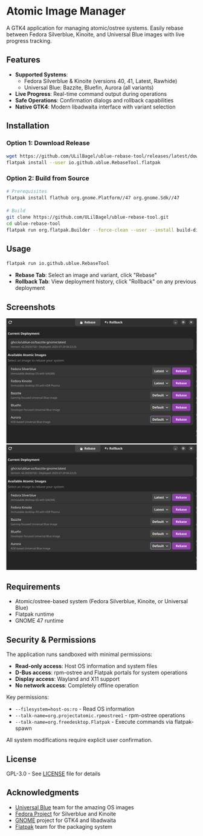 # Atomic Image Manager

A GTK4 application for managing atomic/ostree systems. Easily rebase between Fedora Silverblue, Kinoite, and Universal Blue images with live progress tracking.

## Features

- **Supported Systems**: 
  - Fedora Silverblue & Kinoite (versions 40, 41, Latest, Rawhide)
  - Universal Blue: Bazzite, Bluefin, Aurora (all variants)
- **Live Progress**: Real-time command output during operations
- **Safe Operations**: Confirmation dialogs and rollback capabilities
- **Native GTK4**: Modern libadwaita interface with variant selection

## Installation

### Option 1: Download Release
```bash
wget https://github.com/ULilBagel/ublue-rebase-tool/releases/latest/download/io.github.ublue.RebaseTool.flatpak
flatpak install --user io.github.ublue.RebaseTool.flatpak
```

### Option 2: Build from Source
```bash
# Prerequisites
flatpak install flathub org.gnome.Platform//47 org.gnome.Sdk//47

# Build
git clone https://github.com/ULilBagel/ublue-rebase-tool.git
cd ublue-rebase-tool
flatpak run org.flatpak.Builder --force-clean --user --install build-dir io.github.ublue.RebaseTool.json
```

## Usage

```bash
flatpak run io.github.ublue.RebaseTool
```

- **Rebase Tab**: Select an image and variant, click "Rebase"
- **Rollback Tab**: View deployment history, click "Rollback" on any previous deployment

## Screenshots

![Main Window](main-window.png)
![Progress Dialog](progress-diag.png)

## Requirements

- Atomic/ostree-based system (Fedora Silverblue, Kinoite, or Universal Blue)
- Flatpak runtime
- GNOME 47 runtime

## Security & Permissions

The application runs sandboxed with minimal permissions:
- **Read-only access**: Host OS information and system files
- **D-Bus access**: rpm-ostree and Flatpak portals for system operations
- **Display access**: Wayland and X11 support
- **No network access**: Completely offline operation

Key permissions:
- `--filesystem=host-os:ro` - Read OS information
- `--talk-name=org.projectatomic.rpmostree1` - rpm-ostree operations
- `--talk-name=org.freedesktop.Flatpak` - Execute commands via flatpak-spawn

All system modifications require explicit user confirmation.

## License

GPL-3.0 - See [LICENSE](LICENSE) file for details

## Acknowledgments

- [Universal Blue](https://universal-blue.org/) team for the amazing OS images
- [Fedora Project](https://fedoraproject.org/) for Silverblue and Kinoite
- [GNOME](https://gnome.org/) project for GTK4 and libadwaita
- [Flatpak](https://flatpak.org/) team for the packaging system
